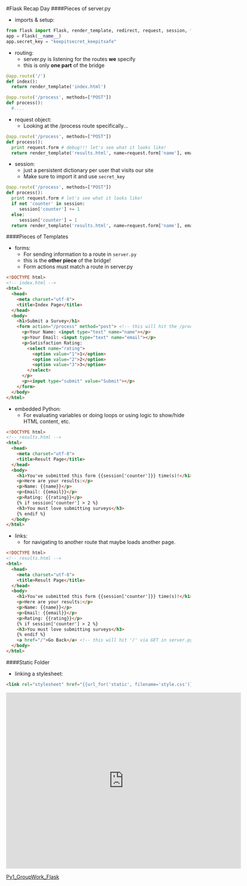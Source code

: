 #Flask Recap Day
####Pieces of server.py
- imports & setup:
```python
from flask import Flask, render_template, redirect, request, session, flash
app = Flask(__name__)
app.secret_key = "keepitsecret_keepitsafe"
```
- routing:
  - server.py is listening for the routes **we** specify
  - this is only **one part** of the bridge
```python
@app.route('/')
def index():
  return render_template('index.html')

@app.route('/process', methods=["POST"])
def process():
  #....
```
- request object:
  - Looking at the /process route specifically...
```python
@app.route('/process', methods=["POST"])
def process():
  print request.form # debug!!! let's see what it looks like!
  return render_template('results.html', name=request.form['name'], email=request.form['email'], rating=request.form['rating'])
```
- session:
  - just a persistent dictionary per user that visits our site
  - Make sure to import it and use `secret_key`
```python
@app.route('/process', methods=["POST"])
def process():
  print request.form # let's see what it looks like!
  if not 'counter' in session:
     session['counter'] += 1
  else:
     session['counter'] = 1
  return render_template('results.html', name=request.form['name'], email=request.form['email'], rating=request.form['rating'])
```

####Pieces of Templates
- forms:
  - For sending information to a route in `server.py`
  - this is the **other piece** of the bridge!
  - Form actions must match a route in server.py
```html
<!DOCTYPE html>
<!-- index.html -->
<html>
  <head>
    <meta charset="utf-8">
    <title>Index Page</title>
  </head>
  <body>
    <h1>Submit a Survey</h1>
    <form action="/process" method="post"> <!-- this will hit the /process route in server.py via POST -->
      <p>Your Name: <input type="text" name="name"></p>
      <p>Your Email: <input type="text" name="email"></p>
      <p>Satisfaction Rating:
        <select name="rating">
          <option value="1">1</option>
          <option value="2">2</option>
          <option value="3">3</option>
        </select>
      </p>
      <p><input type="submit" value="Submit"></p>
    </form>
  </body>
</html>
```
- embedded Python:
  - For evaluating variables or doing loops or using logic to show/hide HTML content, etc.
```html
<!DOCTYPE html>
<!-- results.html -->
<html>
  <head>
    <meta charset="utf-8">
    <title>Result Page</title>
  </head>
  <body>
    <h1>You've submitted this form {{session['counter']}} time(s)!</h1>
    <p>Here are your results:</p>
    <p>Name: {{name}}</p>
    <p>Email: {{email}}</p>
    <p>Rating: {{rating}}</p>
    {% if session['counter'] > 2 %}
    <h3>You must love submitting surveys</h3>
    {% endif %}
  </body>
</html>
```
- links:
  - for navigating to another route that maybe loads another page.
```html
<!DOCTYPE html>
<!-- results.html -->
<html>
  <head>
    <meta charset="utf-8">
    <title>Result Page</title>
  </head>
  <body>
    <h1>You've submitted this form {{session['counter']}} time(s)!</h1>
    <p>Here are your results:</p>
    <p>Name: {{name}}</p>
    <p>Email: {{email}}</p>
    <p>Rating: {{rating}}</p>
    {% if session['counter'] > 2 %}
    <h3>You must love submitting surveys</h3>
    {% endif %}
    <a href="/">Go Back</a> <!-- this will hit '/' via GET in server.py, thus taking us back to the index template -->
  </body>
</html>
```
####Static Folder
- linking a stylesheet:
```html
<link rel="stylesheet" href="{{url_for('static', filename='style.css')}}">
```
<iframe src="https://player.vimeo.com/video/200739328?title=0&byline=0&portrait=0" width="640" height="480" frameborder="0" webkitallowfullscreen mozallowfullscreen allowfullscreen></iframe>
<p><a href="https://vimeo.com/200739328">Py1_GroupWork_Flask</a>
</p>
